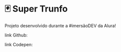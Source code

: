 # 🃏 Super Trunfo

Projeto desenvolvido durante a #imersãoDEV da Alura!

link Github: 

link Codepen: 

<img src="">
